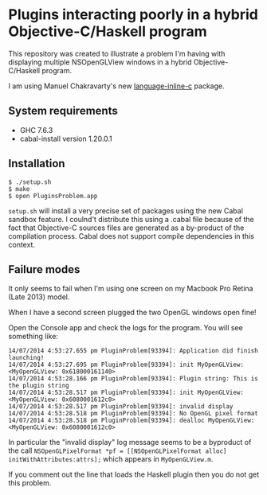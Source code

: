 # Plugins interacting poorly in a hybrid Objective-C/Haskell program

This repository was created to illustrate a problem I'm having with displaying multiple NSOpenGLView windows in a hybrid Objective-C/Haskell program.

I am using Manuel Chakravarty's new [language-inline-c](https://github.com/mchakravarty/language-c-inline) package.

## System requirements

* GHC 7.6.3
* cabal-install version 1.20.0.1

## Installation

    $ ./setup.sh
    $ make
    $ open PluginsProblem.app

```setup.sh``` will install a very precise set of
packages using the new Cabal sandbox feature. I coulnd't
distribute this using a .cabal file because of the
fact that Objective-C sources files are generated
as a by-product of the compilation process. Cabal does not support compile dependencies in this context.

## Failure modes

It only seems to fail when I'm using one screen on my
Macbook Pro Retina (Late 2013) model.

When I have a second screen plugged the two OpenGL
windows open fine!

Open the Console app and check the logs for the program.
You will see something like:

    14/07/2014 4:53:27.655 pm PluginProblem[93394]: Application did finish launching!
    14/07/2014 4:53:27.695 pm PluginProblem[93394]: init MyOpenGLView: <MyOpenGLView: 0x618000161140>
    14/07/2014 4:53:28.166 pm PluginProblem[93394]: Plugin string: This is the plugin string
    14/07/2014 4:53:28.517 pm PluginProblem[93394]: init MyOpenGLView: <MyOpenGLView: 0x6080001612c0>
    14/07/2014 4:53:28.517 pm PluginProblem[93394]: invalid display
    14/07/2014 4:53:28.518 pm PluginProblem[93394]: No OpenGL pixel format
    14/07/2014 4:53:28.518 pm PluginProblem[93394]: dealloc MyOpenGLView: <MyOpenGLView: 0x6080001612c0>

In particular the "invalid display" log message seems to be a byproduct of the
call ```NSOpenGLPixelFormat *pf = [[NSOpenGLPixelFormat alloc] initWithAttributes:attrs];```
which appears in ```MyOpenGLView.m```.

If you comment out the line that loads the Haskell plugin then you do not get this problem.